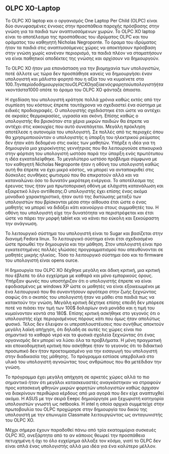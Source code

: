 ## OLPC XO-Laptop

Το OLPC XO laptop και ο οργανισμός One Laptop Per Child (OLPC) είναι δύο συνυφασμένες έννοιες στην προσπάθεια παροχής πρόσβασης στην γνώση για τα παιδιά των αναπτυσσόμενων χωρών. Το OLPC XO laptop είναι το αποτέλεσμα της προσπάθειας του ιδρύματος OLPC  και του οράματος του καθηγητή Nicholas Negroponte. Το όραμα του ιδρύματος ήταν τα παιδιά στις αναπτυσσόμενες χώρες να αποκτήσουν πρόσβαση στην γνώση χωρίς κανέναν περιορισμό, τα παιδιά πλέον να σταματήσουν να είναι παθητικοί αποδέκτες της γνώσης και αρχίσουν να δημιουργούν.

Το OLPC XO ήταν μια επανάσταση για την βιομηχανία των υπολογιστών, ποτέ άλλοτε ως τώρα δεν προσπάθησε κανείς να δημιουργήσει έναν υπολογιστή και μάλιστα φορητό που η αξία του να κυμαίνετε στα 100$. Την περίοδο δημιουργίας του OLPC XO η αξία ενός φορητού υπολογιστή ήταν κοντά στα 1000$ οπότε το όραμα του OLPC XO φάνταζε άπιαστο. 

Η σχεδίαση του υπολογιστή κράτησε πολλά χρόνια καθώς εκτός από την συμπίεση του κόστους έπρεπε ταυτόχρονα να σχεδιαστεί ένα σύστημα με ειδικές προδιαγραφές. Ο υπολογιστής σχεδιάστηκε έτσι ώστε να αντέχει σε ακραίες θερμοκρασίες, υγρασία και σκόνη. Επίσης καθώς ο υπολογιστής θα βρισκόταν στα χέρια μικρών παιδιών θα έπρεπε να αντέχει στις κακουχίες που αυτό συνεπάγεται. Μεγάλη πρόκληση αποτέλεσε η αυτονομία του υπολογιστή. Σε πολλές από τις περιοχές όπου θα χρησιμοποιούνταν ο υπολογιστής η ύπαρξη του ηλεκτρικού ρεύματος δεν ήταν κάτι δεδομένο στις οικίες των μαθητών. Υπήρξε η ιδέα για τη δημιουργία μια χειροκίνητης γεννήτριας που θα λειτουργούσε επικουρικά στην φόρτιση του υπολογιστή  ωστόσο παρά την ύπαρξη ενός πρωτότυπου η ιδέα εγκαταλείφθηκε. Το μεγαλύτερο ωστόσο πρόβλημα σύμφωνα με τον καθηγητή Nicholas Negroponte ήταν η οθόνη του υπολογιστή καθώς αυτή θα έπρεπε να έχει μικρό κόστος, να μπορεί να  ανταποκριθεί στις δύσκολες συνθήκες φωτισμού που θα επικρατούν αλλά και να καταναλώνει όσο το δυνατόν μικρότερη ενέργεια. Το αποτέλεσμα της έρευνας τους ήταν μια πρωτοποριακή οθόνη με ελάχιστη κατανάλωση και εξαιρετικό λόγο αντίθεσης.Ο υπολογιστής έχει επίσης ένας ακόμα μοναδικό χαρακτηριστικό, ήταν αυτό της δικτύωσης μεταξύ των υπολογιστών που βρίσκονται μέσα στην αίθουσα έτσι ώστε ο ένας μαθητής να μπορεί να διδάξει κάτι καινούργιο στους συμμαθητές του. Η οθόνη του υπολογιστή είχε την δυνατότητα να περιστρέφεται και έτσι ώστε να πάρει την μορφή tablet και να κάνει πιο εύκολη και ξεκούραστη την ανάγνωση.

Το λειτουργικό σύστημα του υπολογιστή είναι το Sugar και βασίζεται στην διανομή Fedora linux. Το λειτουργικό σύστημα είναι έτσι σχεδιασμένο ώστε προωθεί την δημιουργία και την μάθηση. Στον υπολογιστή είναι προ εγκατεστημένες πολλές γλώσσες προγραμματισμού που απευθύνονται σε μαθητές μικρής ηλικίας. Τόσο το λειτουργικό σύστημα όσο και το firmware του υπολογιστή είναι opens ource.

Η δημιουργία του OLPC XO δέχθηκε μεγάλη και άδικη κριτική, μια κριτική που έβλεπε το όλο εγχείρημα με καθαρά και μόνο εμπορικούς όρους. Υπήρξαν φωνές που υποστήριζαν ότι ο υπολογιστής έπρεπε να είναι εφοδιασμένος με windows XP ώστε οι μαθητές να είναι εξοικειωμένοι με ένα λειτουργικό που θα συναντήσουν αργότερα στην ζωής ξεχνώντας σαφώς ότι ο σκοπός του υπολογιστή ήταν να μάθει στα παιδιά πως να κατακτούν την γνώση. Μεγάλη κριτική δέχτηκε επίσης επειδή δεν μπόρεσε ποτέ να πιάσει την τιμή των 100$ δολαρίων ανά μονάδα και η τιμή του κυμαίνονταν κοντά στα 180$. Επίσης κριτική ασκήθηκε στο γεγονός ότι ο υπολογιστής είχε περιορισμένους πόρους κάτι  που όμως ήταν απολύτως φυσικό. Τέλος δεν έλειψαν οι υπεραπλουστέυσεις που συνήθως αποκτούν μεγάλη λαϊκή απήχηση, ότι δηλαδή σε αυτές τις χώρες είναι πιο σημαντικό το καθαρό νερό και τα φυσικά σχολεία ξεχνώντας ότι ένας οργανισμός δεν μπορεί να λύσει όλα τα προβλήματα. Η μόνη πραγματική  και εποικοδομητική κριτική που ασκήθηκε ήταν το γεγονός ότι το διδακτικό προσωπικό δεν ήταν προετοιμασμένο για την εισαγωγή του υπολογιστή στην διαδικασία της μάθησης. Το πρόγραμμα εστίασε υπερβολικά στο υλικό του υπολογιστή αγνοώντας τους ανθρώπους που θα μετέδιδαν την γνώση.

Το πρόγραμμα έχει μεγάλη απήχηση σε αρκετές χώρες αλλά το πιο σημαντικό ήταν ότι μεγάλοι κατασκευαστές αναγκάστηκαν να στραφούν προς κατασκευή φθηνών μικρών φορητών υπολογιστών καθώς άρχισαν να διακρίνουν περιθώρια κέρδους από μια αγορά που δεν είχε αναπτυχθεί ακόμα. Η ASUS με την σειρά Eeepc δημιούργησε μια ξεχωριστή κατηγορία υπολογιστών γνωστή ως netbooks. Η intel η οποία αρχικά συμμετείχε στην πρωτοβουλία του OLPC προχώρησε στην δημιουργία του δικού της υπολογιστή με την επωνυμία Classmate λειτουργώντας ως ανταγωνιστής του OLPC XO.

Μέχρι σήμερα έχουν παραδοθεί πάνω από τρία εκατομμύρια συσκευές OLPC XO, ανεξάρτητα από το αν κάποιος θεωρεί την προσπάθεια πετυχημένη ή όχι το όλο εγχείρημα άλλαξε τον κόσμο, γιατί το OLPC δεν είναι απλά ένας υπολογιστής αλλά μια ιδέα για ένα καλύτερο μέλλον.
